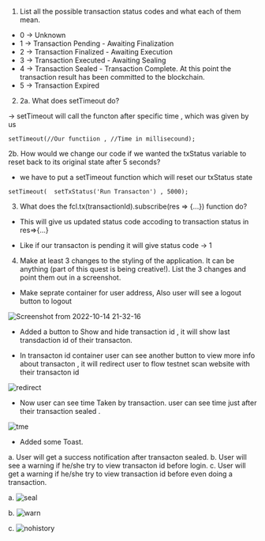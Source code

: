 1. List all the possible transaction status codes and what each of them mean.

 - 0  ->	Unknown
 - 1	 ->	Transaction Pending - Awaiting Finalization
 - 2	 ->	Transaction Finalized - Awaiting Execution
 - 3	 ->	Transaction Executed - Awaiting Sealing
 - 4	 ->	Transaction Sealed - Transaction Complete. At this point the transaction result has been committed to the blockchain.
 - 5	 ->	Transaction Expired


2. 2a. What does setTimeout do? 

-> setTimeout will call the functon after specific time , which was given by us

  ```
  setTimeout(//Our functiion , //Time in millisecound);
  ```

2b. How would we change our code if we wanted the txStatus variable to reset back to its original state after 5 seconds?

 - we have to put a setTimeout function which will reset our  txStatus state 

 ```
 setTimeout(  setTxStatus('Run Transacton') , 5000);
 ```
 
 3. What does the fcl.tx(transactionId).subscribe(res => {...}) function do?

  - This will give us updated status code accoding to transaction status in res=>{...}

  - Like if our transacton is pending it will give status code -> 1


4. Make at least 3 changes to the styling of the application. It can be anything (part of this quest is being creative!). List the 3 changes and point      them out in a screenshot.

  - Make seprate container for user address, Also user will see a logout button to logout

   ![Screenshot from 2022-10-14 21-32-16](https://user-images.githubusercontent.com/107798155/195975551-81d26547-0623-4b6b-ae4e-31751e826e73.png)
   
   
   
  -  Added a button to Show and hide transaction id , it will show last transdaction id of their transacton.
  
  -  In transacton id container user can see another button to view more info about transacton , it will redirect user to flow testnet scan website 
     with their transacton id 

   ![redirect](https://user-images.githubusercontent.com/107798155/195975588-bce3d80c-bd96-48bd-bb0a-9f3a8ff89e9a.png)
   
   
  - Now user can see time Taken by  transaction. user can see time just after their transaction sealed .
   
   ![tme](https://user-images.githubusercontent.com/107798155/195976350-aed09e86-752e-409d-9cb0-24df51a7a7da.png)
   
   
   - Added some Toast.
   
   a. User will get a success notification after transacton sealed.
   b. User will see a warning if he/she try to view transacton id before login.
   c. User will get a warning if he/she try to view transaction id before even doing a transaction.
   
   a. ![seal](https://user-images.githubusercontent.com/107798155/195975594-ed8135b9-ae12-41c4-bda2-4507c3d340f6.png)
   
   b. ![warn](https://user-images.githubusercontent.com/107798155/195976696-4f0bebc2-4723-45ff-aabd-870dee036a5f.png)
   
   c. ![nohistory](https://user-images.githubusercontent.com/107798155/195976716-2b26dc15-ff9b-48e0-bbd7-5d7209a856bd.png)

   

  

